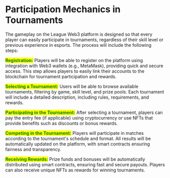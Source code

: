 # Participation Mechanics in Tournaments

The gameplay on the League Web3 platform is designed so that every player can easily participate in tournaments, regardless of their skill level or previous experience in esports. The process will include the following steps:

<mark style="color:green;">**Registration:**</mark> Players will be able to register on the platform using integration with Web3 wallets (e.g., MetaMask), providing quick and secure access. This step allows players to easily link their accounts to the blockchain for tournament participation and rewards.

<mark style="color:green;">**Selecting a Tournament:**</mark> Users will be able to browse available tournaments, filtering by game, skill level, and prize pools. Each tournament will include a detailed description, including rules, requirements, and rewards.

<mark style="color:green;">**Participating in the Tournament:**</mark> After selecting a tournament, players can pay the entry fee (if applicable) using cryptocurrency or use NFTs that provide benefits such as discounts or bonus rewards.

<mark style="color:green;">**Competing in the Tournament:**</mark> Players will participate in matches according to the tournament's schedule and format. All results will be automatically updated on the platform, with smart contracts ensuring fairness and transparency.

<mark style="color:green;">**Receiving Rewards:**</mark> Prize funds and bonuses will be automatically distributed using smart contracts, ensuring fast and secure payouts. Players can also receive unique NFTs as rewards for winning tournaments.
